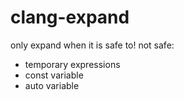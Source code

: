 # clang-expand

only expand when it is safe to!
not safe:
* temporary expressions
* const variable
* auto variable
